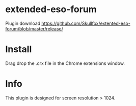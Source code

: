 # extended-eso-forum

Plugin download https://github.com/Skullfox/extented-eso-forum/blob/master/release/

# Install
Drag drop the .crx file in the Chrome extensions window.

# Info
This plugin is designed for screen resolution > 1024.
